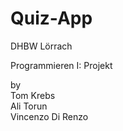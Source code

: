 # Quiz-App
 DHBW Lörrach
 
 Programmieren I: Projekt
 
 by\
 Tom Krebs\
 Ali Torun\
 Vincenzo Di Renzo

